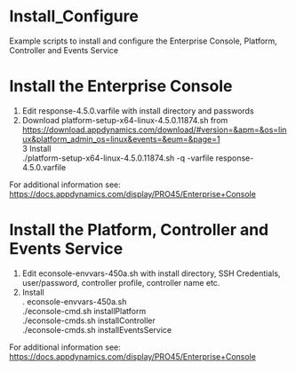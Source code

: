 # Install_Configure

Example scripts to install and configure the Enterprise Console, Platform, Controller and Events Service

# Install the Enterprise Console

1) Edit response-4.5.0.varfile with install directory and passwords
2) Download platform-setup-x64-linux-4.5.0.11874.sh from https://download.appdynamics.com/download/#version=&apm=&os=linux&platform_admin_os=linux&events=&eum=&page=1<br/>
3 Install<br/>
    ./platform-setup-x64-linux-4.5.0.11874.sh -q -varfile response-4.5.0.varfile

For additional information see: https://docs.appdynamics.com/display/PRO45/Enterprise+Console


# Install the Platform, Controller and Events Service

1) Edit econsole-envvars-450a.sh with install directory, SSH Credentials, user/password, controller profile, controller name etc.
2) Install<br/>
    . econsole-envvars-450a.sh<br/>
    ./econsole-cmd.sh installPlatform<br/>
    ./econsole-cmds.sh installController<br/>
    ./econsole-cmds.sh installEventsService<br/>


For additional information see: https://docs.appdynamics.com/display/PRO45/Enterprise+Console

